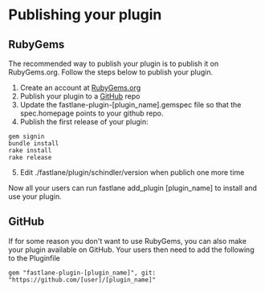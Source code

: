 # Publishing your plugin
## RubyGems
The recommended way to publish your plugin is to publish it on RubyGems.org. Follow the steps below to publish your plugin.

1. Create an account at [RubyGems.org](https://rubygems.org/)
2. Publish your plugin to a [GitHub](https://github.com/) repo
3. Update the fastlane-plugin-[plugin_name].gemspec file so that the spec.homepage points to your github repo.
4. Publish the first release of your plugin:

```
gem signin
bundle install
rake install
rake release
```
5. Edit ./fastlane/plugin/schindler/version when publich one more time

Now all your users can run fastlane add_plugin [plugin_name] to install and use your plugin.

## GitHub
If for some reason you don't want to use RubyGems, you can also make your plugin available on GitHub. Your users then need to add the following to the Pluginfile

```
gem "fastlane-plugin-[plugin_name]", git: "https://github.com/[user]/[plugin_name]"
```
